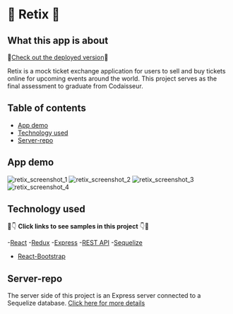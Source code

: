 # :ticket: Retix :ticket:

## What this app is about

:wave:[Check out the deployed version](https://retix.netlify.app/):wave:

Retix is a mock ticket exchange application for users to sell and buy tickets online for upcoming events around the world. This project serves as the final assessment to graduate from Codaisseur.

## Table of contents

- [App demo](#App-demo)
- [Technology used](#technology-used)
- [Server-repo](#server-repo)

## App demo

![retix_screenshot_1](https://user-images.githubusercontent.com/48523895/82328522-4bb37e80-99e0-11ea-9b6e-bd9ce75f83f1.png)
![retix_screenshot_2](https://user-images.githubusercontent.com/48523895/82328613-6a197a00-99e0-11ea-8915-2dc633b1eb7d.png)
![retix_screenshot_3](https://user-images.githubusercontent.com/48523895/82328726-7e5d7700-99e0-11ea-8a46-5022e1297390.png)
![retix_screenshot_4](https://user-images.githubusercontent.com/48523895/82328790-9634fb00-99e0-11ea-8984-61239479d92b.png)

## Technology used

:eyes::point_down: **Click links to see samples in this project** :point_down::eyes:

-[React](https://github.com/NicoleKuong/retix-client/blob/master/src/App.js) -[Redux](https://github.com/NicoleKuong/retix-client/tree/master/src/actions) -[Express](https://github.com/NicoleKuong/retix-server/blob/master/index.js) -[REST API](https://github.com/NicoleKuong/retix-server/blob/master/ticket/router.js) -[Sequelize](https://github.com/NicoleKuong/retix-server/blob/master/user/model.js)

- [React-Bootstrap](https://github.com/NicoleKuong/retix-client/blob/master/src/components/Ticket/TicketForm.js)

## Server-repo

The server side of this project is an Express server connected to a Sequelize database. [Click here for more details](https://github.com/NicoleKuong/retix-server)
